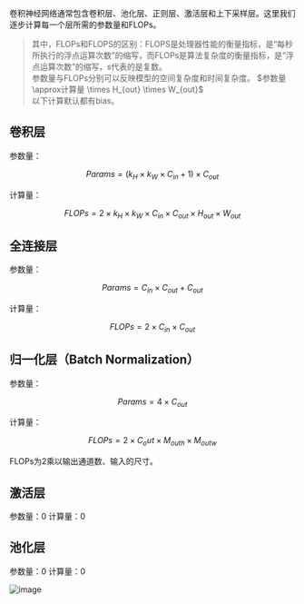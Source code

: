 卷积神经网络通常包含卷积层、池化层、正则层、激活层和上下采样层。这里我们逐步计算每一个层所需的参数量和FLOPs。  
> 其中，FLOPs和FLOPS的区别：FLOPS是处理器性能的衡量指标，是“每秒所执行的浮点运算次数”的缩写，而FLOPs是算法复杂度的衡量指标，是“浮点运算次数”的缩写，s代表的是复数。  
参数量与FLOPs分别可以反映模型的空间复杂度和时间复杂度。
> $参数量\approx计算量 \times H_{out} \times W_{out}$  
以下计算默认都有bias。
## 卷积层
参数量：
```math
Params = (k_H \times k_W \times C_{in}+1) \times C_{out}
```
计算量：
```math
FLOPs = 2 \times k_H \times k_W \times C_{in} \times C_{out} \times H_{out} \times W_{out}
```
## 全连接层
参数量：
```math
Params = C_{in} \times C_{out} + C_{out}
```
计算量：
```math
FLOPs = 2 \times C_{in} \times C_{out}
```

## 归一化层（Batch Normalization）
参数量：
```math
Params = 4 \times C_{out}
```
计算量：
```math
FLOPs = 2 \times C_out \times M_{outh} \times M_{outw}
```
FLOPs为2乘以输出通道数、输入的尺寸。

## 激活层
参数量：0
计算量：0

## 池化层
参数量：0
计算量：0

![image](https://github.com/iamstarlee/Ubuntu-Tricks/assets/44799727/9399914e-b71a-4051-a9e5-69be48cc1bb1)

